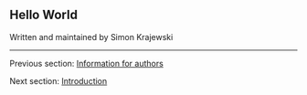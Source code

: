 ##  Hello World

Written and maintained by Simon Krajewski

---

Previous section: [Information for authors](introduction-information-for-authors.md)

Next section: [Introduction](hello-world-introduction.md)